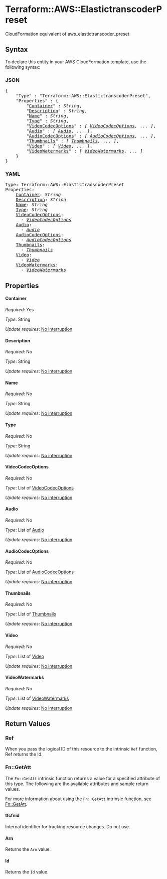 # Terraform::AWS::ElastictranscoderPreset

CloudFormation equivalent of aws_elastictranscoder_preset

## Syntax

To declare this entity in your AWS CloudFormation template, use the following syntax:

### JSON

<pre>
{
    "Type" : "Terraform::AWS::ElastictranscoderPreset",
    "Properties" : {
        "<a href="#container" title="Container">Container</a>" : <i>String</i>,
        "<a href="#description" title="Description">Description</a>" : <i>String</i>,
        "<a href="#name" title="Name">Name</a>" : <i>String</i>,
        "<a href="#type" title="Type">Type</a>" : <i>String</i>,
        "<a href="#videocodecoptions" title="VideoCodecOptions">VideoCodecOptions</a>" : <i>[ <a href="videocodecoptions.md">VideoCodecOptions</a>, ... ]</i>,
        "<a href="#audio" title="Audio">Audio</a>" : <i>[ <a href="audio.md">Audio</a>, ... ]</i>,
        "<a href="#audiocodecoptions" title="AudioCodecOptions">AudioCodecOptions</a>" : <i>[ <a href="audiocodecoptions.md">AudioCodecOptions</a>, ... ]</i>,
        "<a href="#thumbnails" title="Thumbnails">Thumbnails</a>" : <i>[ <a href="thumbnails.md">Thumbnails</a>, ... ]</i>,
        "<a href="#video" title="Video">Video</a>" : <i>[ <a href="video.md">Video</a>, ... ]</i>,
        "<a href="#videowatermarks" title="VideoWatermarks">VideoWatermarks</a>" : <i>[ <a href="videowatermarks.md">VideoWatermarks</a>, ... ]</i>
    }
}
</pre>

### YAML

<pre>
Type: Terraform::AWS::ElastictranscoderPreset
Properties:
    <a href="#container" title="Container">Container</a>: <i>String</i>
    <a href="#description" title="Description">Description</a>: <i>String</i>
    <a href="#name" title="Name">Name</a>: <i>String</i>
    <a href="#type" title="Type">Type</a>: <i>String</i>
    <a href="#videocodecoptions" title="VideoCodecOptions">VideoCodecOptions</a>: <i>
      - <a href="videocodecoptions.md">VideoCodecOptions</a></i>
    <a href="#audio" title="Audio">Audio</a>: <i>
      - <a href="audio.md">Audio</a></i>
    <a href="#audiocodecoptions" title="AudioCodecOptions">AudioCodecOptions</a>: <i>
      - <a href="audiocodecoptions.md">AudioCodecOptions</a></i>
    <a href="#thumbnails" title="Thumbnails">Thumbnails</a>: <i>
      - <a href="thumbnails.md">Thumbnails</a></i>
    <a href="#video" title="Video">Video</a>: <i>
      - <a href="video.md">Video</a></i>
    <a href="#videowatermarks" title="VideoWatermarks">VideoWatermarks</a>: <i>
      - <a href="videowatermarks.md">VideoWatermarks</a></i>
</pre>

## Properties

#### Container

_Required_: Yes

_Type_: String

_Update requires_: [No interruption](https://docs.aws.amazon.com/AWSCloudFormation/latest/UserGuide/using-cfn-updating-stacks-update-behaviors.html#update-no-interrupt)

#### Description

_Required_: No

_Type_: String

_Update requires_: [No interruption](https://docs.aws.amazon.com/AWSCloudFormation/latest/UserGuide/using-cfn-updating-stacks-update-behaviors.html#update-no-interrupt)

#### Name

_Required_: No

_Type_: String

_Update requires_: [No interruption](https://docs.aws.amazon.com/AWSCloudFormation/latest/UserGuide/using-cfn-updating-stacks-update-behaviors.html#update-no-interrupt)

#### Type

_Required_: No

_Type_: String

_Update requires_: [No interruption](https://docs.aws.amazon.com/AWSCloudFormation/latest/UserGuide/using-cfn-updating-stacks-update-behaviors.html#update-no-interrupt)

#### VideoCodecOptions

_Required_: No

_Type_: List of <a href="videocodecoptions.md">VideoCodecOptions</a>

_Update requires_: [No interruption](https://docs.aws.amazon.com/AWSCloudFormation/latest/UserGuide/using-cfn-updating-stacks-update-behaviors.html#update-no-interrupt)

#### Audio

_Required_: No

_Type_: List of <a href="audio.md">Audio</a>

_Update requires_: [No interruption](https://docs.aws.amazon.com/AWSCloudFormation/latest/UserGuide/using-cfn-updating-stacks-update-behaviors.html#update-no-interrupt)

#### AudioCodecOptions

_Required_: No

_Type_: List of <a href="audiocodecoptions.md">AudioCodecOptions</a>

_Update requires_: [No interruption](https://docs.aws.amazon.com/AWSCloudFormation/latest/UserGuide/using-cfn-updating-stacks-update-behaviors.html#update-no-interrupt)

#### Thumbnails

_Required_: No

_Type_: List of <a href="thumbnails.md">Thumbnails</a>

_Update requires_: [No interruption](https://docs.aws.amazon.com/AWSCloudFormation/latest/UserGuide/using-cfn-updating-stacks-update-behaviors.html#update-no-interrupt)

#### Video

_Required_: No

_Type_: List of <a href="video.md">Video</a>

_Update requires_: [No interruption](https://docs.aws.amazon.com/AWSCloudFormation/latest/UserGuide/using-cfn-updating-stacks-update-behaviors.html#update-no-interrupt)

#### VideoWatermarks

_Required_: No

_Type_: List of <a href="videowatermarks.md">VideoWatermarks</a>

_Update requires_: [No interruption](https://docs.aws.amazon.com/AWSCloudFormation/latest/UserGuide/using-cfn-updating-stacks-update-behaviors.html#update-no-interrupt)

## Return Values

### Ref

When you pass the logical ID of this resource to the intrinsic `Ref` function, Ref returns the Id.

### Fn::GetAtt

The `Fn::GetAtt` intrinsic function returns a value for a specified attribute of this type. The following are the available attributes and sample return values.

For more information about using the `Fn::GetAtt` intrinsic function, see [Fn::GetAtt](https://docs.aws.amazon.com/AWSCloudFormation/latest/UserGuide/intrinsic-function-reference-getatt.html).

#### tfcfnid

Internal identifier for tracking resource changes. Do not use.

#### Arn

Returns the <code>Arn</code> value.

#### Id

Returns the <code>Id</code> value.

